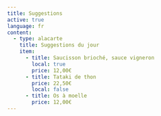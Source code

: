 ```yaml
---
title: Suggestions
active: true
language: fr
content:
  - type: alacarte
    title: Suggestions du jour
    item:
      - title: Saucisson brioché, sauce vigneron
        local: true
        price: 12,00€
      - title: Tataki de thon
        price: 22,50€
        local: false
      - title: Os à moelle
        price: 12,00€
---
```

